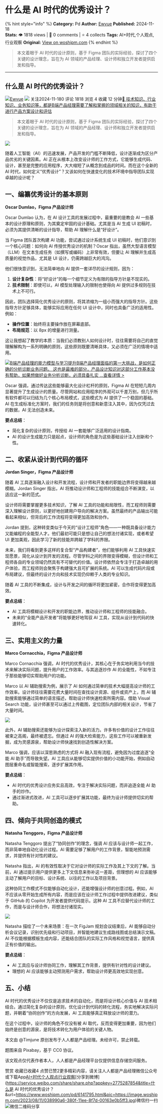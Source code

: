 # 什么是 AI 时代的优秀设计？
{% hint style="info" %}
**Category:** Pd
**Author:** [Ewvue](https://www.woshipm.com/u/1066203)
**Published:** 2024-11-18  
**Stats:** 👁️ 1818 views | 💬 0 comments | ⭐ 4 collects
**Tags:** AI+时代,个人观点,行业观察
**Original:** [View on woshipm.com](https://www.woshipm.com/pd/6141795.html)
{% endhint %}
> 本文着眼于 AI 时代的设计原则，基于 Figma 团队的实际经验，探讨了四个关键的设计理念，旨在为 AI 领域的产品经理、设计师和独立开发者提供启发和指导。

---

## 什么是 AI 时代的优秀设计？

[![](https://static.woshipm.com/view/woshipm_api_def_20230330114826_3369.png?imageView2/1/w/72/h/72/q/100)](https://www.woshipm.com/u/1066203)[Ewvue](https://www.woshipm.com/u/1066203) ![](https://static.woshipm.com/tag/1101_1@2x.png) 关注2024-11-180 评论 1818 浏览 4 收藏 12 分钟[🔗 技术知识、行业知识、业务知识等，都是B端产品经理需要了解和掌握的领域相关的知识，有助于进行产品方案设计和评估](https://ke.qidianla.com/courses/bcpm)

> 本文着眼于 AI 时代的设计原则，基于 Figma 团队的实际经验，探讨了四个关键的设计理念，旨在为 AI 领域的产品经理、设计师和独立开发者提供启发和指导。

![](https://image.woshipm.com/2023/08/11/038990a6-380f-11ee-8f7d-00163e0b5ff3.jpg)

随着人工智能（AI）的迅速发展，产品开发的门槛不断降低，设计逐渐成为区分产品优劣的关键因素。AI 正在从根本上改变设计师的工作方式，它能够生成代码、设计，甚至是完整的应用程序，大大缩短了从概念到成品的时间。而在这个全新的 AI 时代，如何定义“优秀设计”？又该如何在快速变化的技术环境中指导团队实现卓越的设计呢？

## 一、编纂优秀设计的基本原则

**Oscar Dumlao，Figma 产品设计师**

Oscar Dumlao 认为，在 AI 设计工具的发展过程中，最重要的是教会 AI 一些基本的设计原理和原则，为其奠定牢固的设计基础。尤其是当 AI 生成 UI 初稿时，必须为其提供清晰的设计指导，帮助 AI 理解什么是“好设计”。

当 Figma 团队首次构建 AI 功能，尝试通过设计系统生成 UI 初稿时，他们意识到一个核心问题：如何向 AI 传授优秀设计的机制？Oscar 指出，虽然大型语言模型（LLM）在文本生成任务（如撰写或编码）上非常有效，但要让 AI 理解并生成高质量的视觉作品，尤其是 UI 设计，仍需跨越巨大的鸿沟。

他们很快意识到，无法简单地向 AI 提供一套详尽的设计规则，因为：

1.  **设计复杂性**：将“好设计”的每一个细节定义为有限的指导方针是不现实的。
2.  **技术限制**：即使可以，AI 模型处理输入的限制也使得向 AI 提供过多规则在技术上不可行。

因此，团队选择简化优秀设计的原则，将其浓缩为一组小而强大的指导方针。这些指导方针足够具体，能够实际应用在任何 UI 设计中，同时也具备广泛的适用性。例如：

*   **操作位置**：始终将主要操作放在屏幕底部。
*   **布局规范**：以 8px 的增量进行测量。

这让我想起了教学的本质：当我们必须教别人如何设计时，往往需要将自己的直觉理解解构为一系列明确的原则，这些原则既要清晰具体，又必须在广泛的情境中适用。

[![](https://image.woshipm.com/2023/08/02/1554eea8-30e3-11ee-88e7-00163e0b5ff3.png)B端产品经理的能力模型与学习提升B端产品经理面临的第一大挑战，是如何正确的分析诊断业务问题。 这也是最难的部分，产品设计知识对这部分工作基本没有帮助，如果想做好业务分析诊断，必须具备扎实 ...查看详情 >](https://ke.qidianla.com/courses/bcpm)

Oscar 强调，通过传达这些能够最大化设计杠杆的原则，Figma AI 在短短几周内显著提升了生成设计的质量。尽管网站和应用程序的外观可以千差万别，但几乎所有软件都可以归结为几个核心布局模式，这些模式为 AI 提供了一个稳固的基础。AI 在生成标准化方案时，我们的任务则是将创意和新意注入其中，因为仅凭过去的数据，AI 无法创造未来。

**要点总结**：

*   简化复杂的设计原则，传授给 AI 一套能够广泛适用的设计指南。
*   AI 的设计生成能力只是起点，设计师的角色是为这些基础设计注入创新和个性。

## 二、收紧从设计到代码的循环

**Jordan Singer，Figma 产品设计师**

随着 AI 工具逐渐融入设计和开发流程，设计师和开发者的职能边界将变得越来越模糊。Jordan Singer 指出，AI 将推动设计师和工程师的技能组合不断演变，以适应这一新的范式。

设计师将需要掌握更多技术知识，了解 AI 工具的功能和局限性，而工程师则需要深入理解设计原则，以更好地创建用户导向的解决方案。虽然最终的产品输出可能看起来相似，但背后的工作流程将变得更加高效和协作。

Jordan 提到，这种转变类似于今天的“设计工程师”角色——一种既具备设计能力又能编程的全能型人才。他们最初可能只是想让自己的想法付诸实现，或者希望 UI 更加美观，因此学习了新的技能并跨越了学科的界限。

未来，我们将看到更多这样的复合型“产品构建者”，他们能够利用 AI 工具快速实现愿景，简化从设计到开发的流程。尽管学科之间的界限变得模糊，但设计师和工程师各自的专业领域仍然具有不可替代的价值。设计师依然会专注于打造卓越的用户体验，而工程师则会聚焦于构建强大且可扩展的系统。AI 可以生成代码片段或布局建议，但最终的设计方向和技术实现仍仰赖于人类的专业知识。

随着 AI 工具的不断集成，设计与开发之间的循环将更加紧密，合作将变得更加高效。

**要点总结**：

*   AI 工具将模糊设计和开发的职能边界，推动设计师和工程师的技能融合。
*   未来的“全能产品开发者”将能够更好地驾驭 AI 工具，实现从设计到代码的快速转化。

## 三、实用主义的力量

**Marco Cornacchia，Figma 产品设计师**

Marco Cornacchia 强调，AI 时代的优秀设计，其核心在于务实地利用当今的技术来解决实际问题，提升用户的工作效率。与其追逐炒作 AI 的全能性，不如专注于那些能够切实帮助用户的功能。

Marco 以 AI 辅助搜索为例，展示了 AI 如何通过简单的技术大幅提高设计师的工作效率。设计师往往需要花费大量时间在查找设计资源、组件或资产上，而 AI 辅助搜索能够通过简单的语言描述，帮助设计师快速检索所需内容。借助 Visual Search 功能，设计师甚至可以通过上传截图，定位团队内部的相关设计，节省了大量时间。

![](https://image.woshipm.com/2024/11/16/d4ac1e96-a42a-11ef-84c2-00163e0b5ff3.png)

此外，AI 辅助搜索还能够为设计探索注入新的活力。许多有价值的设计工作往往被束之高阁，最终被遗忘。但通过 AI 的强大检索能力，这些工作可以被重新发掘，成为灵感源泉，帮助设计师快速找到创造性解决方案。

Marco 强调，应该以深思熟虑的方式将 AI 融入现有流程，避免因为过度追逐“全能 AI 助手”而导致失望。AI 工具应从能够切实提供价值的小功能开始，例如自动图层重命名或智能搜索，逐步扩展其作用。

**要点总结**：

*   AI 时代的优秀设计应务实且高效，专注于解决实际问题，而非追逐全能 AI 助手的炒作。
*   通过渐进式改进，AI 工具可以逐步扩展其功能，最终为设计师提供切实的帮助。

## 四、倾向于共同创造的模式

**Natasha Tenggoro，Figma 产品设计师**

Natasha Tenggoro 提出了“协同创作”的理念，强调 AI 应该与设计师一起工作，而非简单地自动化设计过程。AI 需要足够了解用户的工作背景，智能地预测需求，并提供有针对性的建议。

Natasha 指出，AI 的有效性取决于它对设计师的实际工作及其上下文的了解。当前，AI 通过提示用户提供更多上下文信息来弥补这一差距，但理想的 AI 应该能够主动了解用户的目标、设计系统、以往的工作以及项目背景。

这种协同工作模式不仅能够自动化设计，还能增强设计师的创意过程。例如，AI 不应该从零开始生成所有内容，而是应该在设计师工作过程中提供改进建议，类似于 GitHub 的 Copilot 为开发者提供代码提示。这种 AI 工具不应替代设计师的工作，而是与设计师合作，将想法付诸现实。

![](https://image.woshipm.com/2024/11/16/dbc01f02-a42a-11ef-baf4-00163e0b5ff3.png)

Natasha 描绘了一个未来场景：在一次 FigJam 规划会议结束后，AI 能够自动分析会议记录，识别优先级和行动项目，并智能地建议生成路线图或总结演示文稿。AI 不仅能根据模板生成内容，还能结合团队的实际工作风格和视觉语言，提供真正有价值的输出。

**要点总结**：

*   AI 工具应与设计师协同工作，理解其工作背景，提供有针对性的设计建议。
*   理想的 AI 应该能够主动预测用户需求，帮助设计师更高效地实现创意。

## 五、小结

AI 时代的优秀设计不仅仅是追求技术的自动化，而是将设计核心价值与 AI 技术相结合。通过简化复杂的设计原则，优化设计到代码的转化流程，务实地解决实际问题，并朝着“协同创作”的方向发展，AI 工具能够真正释放设计师的潜力。

在这个过程中，设计师的角色不仅没有被 AI 取代，反而变得更加重要，因为他们始终是创意的源泉，是将技术转化为用户体验的关键人物。

本文由 @Timjune 原创发布于人人都是产品经理。未经许可，禁止转载。

题图来自 Pixabay，基于 CC0 协议。

该文观点仅代表作者本人，人人都是产品经理平台仅提供信息存储空间服务。

赞赏 收藏已收藏4 点赞已赞2更多精彩内容，请关注人人都是产品经理微信公众号或下载App[AI+时代](https://www.woshipm.com/tag/ai%e6%97%b6%e4%bb%a3)[个人观点](https://www.woshipm.com/tag/%e4%b8%aa%e4%ba%ba%e8%a7%82%e7%82%b9)[行业观察](https://www.woshipm.com/tag/%e8%a1%8c%e4%b8%9a%e8%a7%82%e5%af%9f)[分享到微博](https://service.weibo.com/share/share.php?appkey=2775287854&title=什么是 AI 时代的优秀设计？&url=https://www.woshipm.com/pd/6141795.html&pic=https://image.woshipm.com/2023/08/11/038990a6-380f-11ee-8f7d-00163e0b5ff3.jpg)微信扫一扫![微信二维码](https://api.pwmqr.com/qrcode/create/?url=https://www.woshipm.com/pd/6141795.html)分享